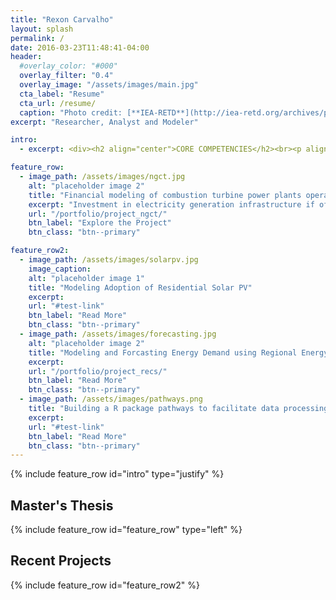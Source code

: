 ```yaml
---
title: "Rexon Carvalho"
layout: splash
permalink: /
date: 2016-03-23T11:48:41-04:00
header:
  #overlay_color: "#000"
  overlay_filter: "0.4"
  overlay_image: "/assets/images/main.jpg"
  cta_label: "Resume"
  cta_url: /resume/
  caption: "Photo credit: [**IEA-RETD**](http://iea-retd.org/archives/publications/res-e-markets)"
excerpt: "Researcher, Analyst and Modeler"

intro:
  - excerpt: <div><h2 align="center">CORE COMPETENCIES</h2><br><p align="center"><strong>Electricity Markets</strong> | <strong>Energy Modeling</strong> | <strong>Statistical Modeling</strong> |<strong> Energy and Climate Policy Analysis</strong> |<strong> Financial Modeling</strong> | <strong>Energy Economics</strong> | <strong>Integrated Assessment Models</strong> | <strong>Sustainable Development</strong> | <strong>Project Management</strong></p></div><div><h2 align="center">PROGRAMMING AND SOFTWARE SKILLS</h2><br><p align="center"><strong>R programming</strong> | <strong>Python</strong> | <strong>Matlab</strong> | <strong>Vensim DSS</strong> | <strong>Advance Excel</strong> | <strong>Tableau</strong> | <strong>C</strong> | <strong>C++</strong> | <strong>HTML</strong></p></div>

feature_row:
  - image_path: /assets/images/ngct.jpg
    alt: "placeholder image 2"
    title: "Financial modeling of combustion turbine power plants operating in US power markets"
    excerpt: "Investment in electricity generation infrastructure if often thought to be as long lived and risky. Which is true in some cases. However our hypothesis is that unlike other generation infrastructure, investment in natural gas combustion turbine power plants is less risker and can be recovered sooner. To test our hypothesis we model the energy, capacity and ancillary service markets operated by different RTOs to estimate the revenue generated by NGCT plant and the payback period and discuss its implications on capacity expansion planning of NGCT"
    url: "/portfolio/project_ngct/"
    btn_label: "Explore the Project"
    btn_class: "btn--primary"

feature_row2:
  - image_path: /assets/images/solarpv.jpg
    image_caption:
    alt: "placeholder image 1"
    title: "Modeling Adoption of Residential Solar PV"
    excerpt:
    url: "#test-link"
    btn_label: "Read More"
    btn_class: "btn--primary"
  - image_path: /assets/images/forecasting.jpg
    alt: "placeholder image 2"
    title: "Modeling and Forcasting Energy Demand using Regional Energy Consumption Survey Data "
    excerpt:
    url: "/portfolio/project_recs/"
    btn_label: "Read More"
    btn_class: "btn--primary"
  - image_path: /assets/images/pathways.png
    title: "Building a R package pathways to facilitate data processing for Climate Watch Pathways"
    excerpt:
    url: "#test-link"
    btn_label: "Read More"
    btn_class: "btn--primary"
---
```


{% include feature_row id="intro" type="justify" %}

<h2>Master's Thesis</h2>
{% include feature_row id="feature_row" type="left" %}

<h2> Recent Projects</h2>
{% include feature_row id="feature_row2" %}
